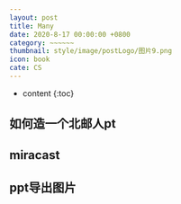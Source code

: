 ```yaml
---
layout: post
title: Many
date: 2020-8-17 00:00:00 +0800
category: ~~~~~~
thumbnail: style/image/postLogo/图片9.png
icon: book
cate: CS
---
```





* content
{:toc}


##  如何造一个北邮人pt

##  miracast


## ppt导出图片

## 



